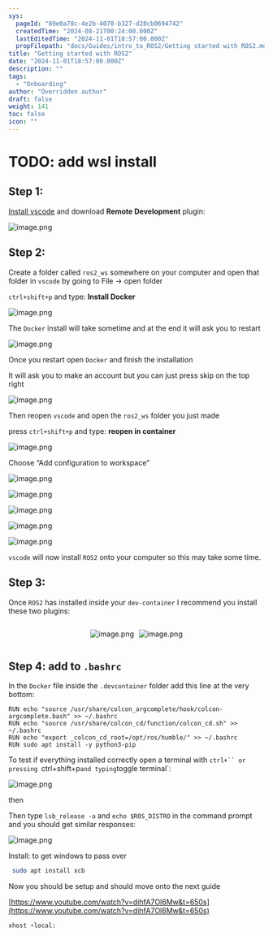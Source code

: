 ```yaml
---
sys:
  pageId: "89e0a78c-4e2b-4070-b327-d28cb0694742"
  createdTime: "2024-08-21T00:24:00.000Z"
  lastEditedTime: "2024-11-01T18:57:00.000Z"
  propFilepath: "docs/Guides/intro_to_ROS2/Getting started with ROS2.md"
title: "Getting started with ROS2"
date: "2024-11-01T18:57:00.000Z"
description: ""
tags:
  - "Onboarding"
author: "Overridden author"
draft: false
weight: 141
toc: false
icon: ""
---
```


# TODO: add wsl install

## Step 1:

[Install vscode](https://code.visualstudio.com/download) and download **Remote Development** plugin:

![image.png](https://prod-files-secure.s3.us-west-2.amazonaws.com/d518164a-d88e-44d1-a4ee-3adb3bd8bce0/efb52993-1881-4a40-b95e-6f020334f022/image.png?X-Amz-Algorithm=AWS4-HMAC-SHA256&X-Amz-Content-Sha256=UNSIGNED-PAYLOAD&X-Amz-Credential=ASIAZI2LB466QCFZVQGB%2F20250401%2Fus-west-2%2Fs3%2Faws4_request&X-Amz-Date=20250401T100952Z&X-Amz-Expires=3600&X-Amz-Security-Token=IQoJb3JpZ2luX2VjEFIaCXVzLXdlc3QtMiJGMEQCIFGK85AC%2BJmR81RAUls6jY60qd9k%2FxvNZCWQe3WWfGx%2FAiAPuM7RsuI3OdSCoIFvt5g5r5jDWddo%2BsSQxHecuyBw%2ByqIBAi7%2F%2F%2F%2F%2F%2F%2F%2F%2F%2F8BEAAaDDYzNzQyMzE4MzgwNSIMY9NCics8yeJ2NBrKKtwD8ezTAruilqmPeJ7I532XoAxCcXUyn9dS1wb7C2DFXOb0agGaclkuTfGvwM1MuVfL6iTeChNKOqHFXOgoNWTqHsBSTFioGGOPxlPcxwX6P%2BbvKFQkNkph9vEd%2B%2FxS%2BzKJpG5Xg%2BvPtG7xdyi2w44UfCfdWD5RpLAgoGcu56gXKfxuU69eg6OKyO6JahQQmXTSnhCTEZ7ksDv6VyLwpTQGA5yzV1dV1iMUoCes7htffBkyOgwP5hi%2BcMObgbKMzwVuSdGHzSEZt8Jqqyho9uPP6V9VVTklWGsVoX0d%2Fh5DvMxkIT4mriI5C9vD1ZzdP19XJj91e6Cn%2B0GavHn3C5aIRE%2BqTrYxA6sCFoL8hvnyYo7TEUNtIeAayKRrtbif0S3FovxJ1DsHpijwpigNrwDfSnty4eltrGNeSTQLSmtsvJjKZ%2F4ZgES1gw%2FR7ag6j%2BxIMgAfzSq93fy%2BgqKKAe4yB7ZF7%2FTrm8GYyPTT36OxBDnH2FBH9N1Byunav2jUXgnI2mGnz8w4k5jiZhnzrE%2FzJBmFsbo1V7hkgD6OyrHHZ6FIvni%2BOUgN38Ceu3o7S6jG9gDwZA%2FC97g4ICrJsGhWjOn6y54iGmv%2BAo80ESpBZmmIWRO7ug6zQPakAhEwnOWuvwY6pgFdihvUxmDga30Iz3ZsIMxQErFl%2BK6oASHNVFVq7hOH17XgdxdQhAFp4JAUTdCW01TJuL%2FZtPmb2CxIVZC2hAvVclRtzX1tuB1KYBAUpHJ2mYceQouKTl1JQSaXS5bWHo487ibkkmoCzp%2BJUflMTKdqiegGfRtxhuJy2Ao8yvyxD7AJXUFjVDqh4gLRgTWoKA%2FuTgf%2FxHwSLZVv2BY5KdMZOaCx3BkL&X-Amz-Signature=38ee3c1a163e12620b2900236d6172bfccecb9babea1729c3cd74603b33a8dfc&X-Amz-SignedHeaders=host&x-id=GetObject)

## Step 2:

Create a folder called `ros2_ws` somewhere on your computer and open that folder in `vscode` by going to File → open folder 

`ctrl+shift+p` and type: **Install Docker**

![image.png](https://prod-files-secure.s3.us-west-2.amazonaws.com/d518164a-d88e-44d1-a4ee-3adb3bd8bce0/2269dc0e-1cd5-47ff-bceb-c04ad9b2eab0/image.png?X-Amz-Algorithm=AWS4-HMAC-SHA256&X-Amz-Content-Sha256=UNSIGNED-PAYLOAD&X-Amz-Credential=ASIAZI2LB466QCFZVQGB%2F20250401%2Fus-west-2%2Fs3%2Faws4_request&X-Amz-Date=20250401T100952Z&X-Amz-Expires=3600&X-Amz-Security-Token=IQoJb3JpZ2luX2VjEFIaCXVzLXdlc3QtMiJGMEQCIFGK85AC%2BJmR81RAUls6jY60qd9k%2FxvNZCWQe3WWfGx%2FAiAPuM7RsuI3OdSCoIFvt5g5r5jDWddo%2BsSQxHecuyBw%2ByqIBAi7%2F%2F%2F%2F%2F%2F%2F%2F%2F%2F8BEAAaDDYzNzQyMzE4MzgwNSIMY9NCics8yeJ2NBrKKtwD8ezTAruilqmPeJ7I532XoAxCcXUyn9dS1wb7C2DFXOb0agGaclkuTfGvwM1MuVfL6iTeChNKOqHFXOgoNWTqHsBSTFioGGOPxlPcxwX6P%2BbvKFQkNkph9vEd%2B%2FxS%2BzKJpG5Xg%2BvPtG7xdyi2w44UfCfdWD5RpLAgoGcu56gXKfxuU69eg6OKyO6JahQQmXTSnhCTEZ7ksDv6VyLwpTQGA5yzV1dV1iMUoCes7htffBkyOgwP5hi%2BcMObgbKMzwVuSdGHzSEZt8Jqqyho9uPP6V9VVTklWGsVoX0d%2Fh5DvMxkIT4mriI5C9vD1ZzdP19XJj91e6Cn%2B0GavHn3C5aIRE%2BqTrYxA6sCFoL8hvnyYo7TEUNtIeAayKRrtbif0S3FovxJ1DsHpijwpigNrwDfSnty4eltrGNeSTQLSmtsvJjKZ%2F4ZgES1gw%2FR7ag6j%2BxIMgAfzSq93fy%2BgqKKAe4yB7ZF7%2FTrm8GYyPTT36OxBDnH2FBH9N1Byunav2jUXgnI2mGnz8w4k5jiZhnzrE%2FzJBmFsbo1V7hkgD6OyrHHZ6FIvni%2BOUgN38Ceu3o7S6jG9gDwZA%2FC97g4ICrJsGhWjOn6y54iGmv%2BAo80ESpBZmmIWRO7ug6zQPakAhEwnOWuvwY6pgFdihvUxmDga30Iz3ZsIMxQErFl%2BK6oASHNVFVq7hOH17XgdxdQhAFp4JAUTdCW01TJuL%2FZtPmb2CxIVZC2hAvVclRtzX1tuB1KYBAUpHJ2mYceQouKTl1JQSaXS5bWHo487ibkkmoCzp%2BJUflMTKdqiegGfRtxhuJy2Ao8yvyxD7AJXUFjVDqh4gLRgTWoKA%2FuTgf%2FxHwSLZVv2BY5KdMZOaCx3BkL&X-Amz-Signature=01bba6e1c84ccfed826cd774b67c56f1e908e3f7ea7091c1c256c9bc28f03e96&X-Amz-SignedHeaders=host&x-id=GetObject)

The `Docker` install will take sometime and at the end it will ask you to restart

![image.png](https://prod-files-secure.s3.us-west-2.amazonaws.com/d518164a-d88e-44d1-a4ee-3adb3bd8bce0/ed233f78-be33-4b1f-b89c-9c346c0e961e/image.png?X-Amz-Algorithm=AWS4-HMAC-SHA256&X-Amz-Content-Sha256=UNSIGNED-PAYLOAD&X-Amz-Credential=ASIAZI2LB466QCFZVQGB%2F20250401%2Fus-west-2%2Fs3%2Faws4_request&X-Amz-Date=20250401T100952Z&X-Amz-Expires=3600&X-Amz-Security-Token=IQoJb3JpZ2luX2VjEFIaCXVzLXdlc3QtMiJGMEQCIFGK85AC%2BJmR81RAUls6jY60qd9k%2FxvNZCWQe3WWfGx%2FAiAPuM7RsuI3OdSCoIFvt5g5r5jDWddo%2BsSQxHecuyBw%2ByqIBAi7%2F%2F%2F%2F%2F%2F%2F%2F%2F%2F8BEAAaDDYzNzQyMzE4MzgwNSIMY9NCics8yeJ2NBrKKtwD8ezTAruilqmPeJ7I532XoAxCcXUyn9dS1wb7C2DFXOb0agGaclkuTfGvwM1MuVfL6iTeChNKOqHFXOgoNWTqHsBSTFioGGOPxlPcxwX6P%2BbvKFQkNkph9vEd%2B%2FxS%2BzKJpG5Xg%2BvPtG7xdyi2w44UfCfdWD5RpLAgoGcu56gXKfxuU69eg6OKyO6JahQQmXTSnhCTEZ7ksDv6VyLwpTQGA5yzV1dV1iMUoCes7htffBkyOgwP5hi%2BcMObgbKMzwVuSdGHzSEZt8Jqqyho9uPP6V9VVTklWGsVoX0d%2Fh5DvMxkIT4mriI5C9vD1ZzdP19XJj91e6Cn%2B0GavHn3C5aIRE%2BqTrYxA6sCFoL8hvnyYo7TEUNtIeAayKRrtbif0S3FovxJ1DsHpijwpigNrwDfSnty4eltrGNeSTQLSmtsvJjKZ%2F4ZgES1gw%2FR7ag6j%2BxIMgAfzSq93fy%2BgqKKAe4yB7ZF7%2FTrm8GYyPTT36OxBDnH2FBH9N1Byunav2jUXgnI2mGnz8w4k5jiZhnzrE%2FzJBmFsbo1V7hkgD6OyrHHZ6FIvni%2BOUgN38Ceu3o7S6jG9gDwZA%2FC97g4ICrJsGhWjOn6y54iGmv%2BAo80ESpBZmmIWRO7ug6zQPakAhEwnOWuvwY6pgFdihvUxmDga30Iz3ZsIMxQErFl%2BK6oASHNVFVq7hOH17XgdxdQhAFp4JAUTdCW01TJuL%2FZtPmb2CxIVZC2hAvVclRtzX1tuB1KYBAUpHJ2mYceQouKTl1JQSaXS5bWHo487ibkkmoCzp%2BJUflMTKdqiegGfRtxhuJy2Ao8yvyxD7AJXUFjVDqh4gLRgTWoKA%2FuTgf%2FxHwSLZVv2BY5KdMZOaCx3BkL&X-Amz-Signature=1bebf39997b08220bfb7df7c483fb829b6f7fb072bb426950715f6de851c2c9e&X-Amz-SignedHeaders=host&x-id=GetObject)

Once you restart open `Docker` and finish the installation

It will ask you to make an account but you can just press skip on the top right

![image.png](https://prod-files-secure.s3.us-west-2.amazonaws.com/d518164a-d88e-44d1-a4ee-3adb3bd8bce0/21010ad9-1659-4fd9-9f59-9932a09b2a3d/image.png?X-Amz-Algorithm=AWS4-HMAC-SHA256&X-Amz-Content-Sha256=UNSIGNED-PAYLOAD&X-Amz-Credential=ASIAZI2LB466QCFZVQGB%2F20250401%2Fus-west-2%2Fs3%2Faws4_request&X-Amz-Date=20250401T100952Z&X-Amz-Expires=3600&X-Amz-Security-Token=IQoJb3JpZ2luX2VjEFIaCXVzLXdlc3QtMiJGMEQCIFGK85AC%2BJmR81RAUls6jY60qd9k%2FxvNZCWQe3WWfGx%2FAiAPuM7RsuI3OdSCoIFvt5g5r5jDWddo%2BsSQxHecuyBw%2ByqIBAi7%2F%2F%2F%2F%2F%2F%2F%2F%2F%2F8BEAAaDDYzNzQyMzE4MzgwNSIMY9NCics8yeJ2NBrKKtwD8ezTAruilqmPeJ7I532XoAxCcXUyn9dS1wb7C2DFXOb0agGaclkuTfGvwM1MuVfL6iTeChNKOqHFXOgoNWTqHsBSTFioGGOPxlPcxwX6P%2BbvKFQkNkph9vEd%2B%2FxS%2BzKJpG5Xg%2BvPtG7xdyi2w44UfCfdWD5RpLAgoGcu56gXKfxuU69eg6OKyO6JahQQmXTSnhCTEZ7ksDv6VyLwpTQGA5yzV1dV1iMUoCes7htffBkyOgwP5hi%2BcMObgbKMzwVuSdGHzSEZt8Jqqyho9uPP6V9VVTklWGsVoX0d%2Fh5DvMxkIT4mriI5C9vD1ZzdP19XJj91e6Cn%2B0GavHn3C5aIRE%2BqTrYxA6sCFoL8hvnyYo7TEUNtIeAayKRrtbif0S3FovxJ1DsHpijwpigNrwDfSnty4eltrGNeSTQLSmtsvJjKZ%2F4ZgES1gw%2FR7ag6j%2BxIMgAfzSq93fy%2BgqKKAe4yB7ZF7%2FTrm8GYyPTT36OxBDnH2FBH9N1Byunav2jUXgnI2mGnz8w4k5jiZhnzrE%2FzJBmFsbo1V7hkgD6OyrHHZ6FIvni%2BOUgN38Ceu3o7S6jG9gDwZA%2FC97g4ICrJsGhWjOn6y54iGmv%2BAo80ESpBZmmIWRO7ug6zQPakAhEwnOWuvwY6pgFdihvUxmDga30Iz3ZsIMxQErFl%2BK6oASHNVFVq7hOH17XgdxdQhAFp4JAUTdCW01TJuL%2FZtPmb2CxIVZC2hAvVclRtzX1tuB1KYBAUpHJ2mYceQouKTl1JQSaXS5bWHo487ibkkmoCzp%2BJUflMTKdqiegGfRtxhuJy2Ao8yvyxD7AJXUFjVDqh4gLRgTWoKA%2FuTgf%2FxHwSLZVv2BY5KdMZOaCx3BkL&X-Amz-Signature=7a2df10cd791b2323c349b7543129bbb178854c1685b55da0c289c862da5abad&X-Amz-SignedHeaders=host&x-id=GetObject)

Then reopen `vscode` and open the `ros2_ws` folder you just made

press `ctrl+shift+p` and type: **reopen in container**

![image.png](https://prod-files-secure.s3.us-west-2.amazonaws.com/d518164a-d88e-44d1-a4ee-3adb3bd8bce0/4e93b8c2-41ad-488c-8095-c74205196118/image.png?X-Amz-Algorithm=AWS4-HMAC-SHA256&X-Amz-Content-Sha256=UNSIGNED-PAYLOAD&X-Amz-Credential=ASIAZI2LB466QCFZVQGB%2F20250401%2Fus-west-2%2Fs3%2Faws4_request&X-Amz-Date=20250401T100952Z&X-Amz-Expires=3600&X-Amz-Security-Token=IQoJb3JpZ2luX2VjEFIaCXVzLXdlc3QtMiJGMEQCIFGK85AC%2BJmR81RAUls6jY60qd9k%2FxvNZCWQe3WWfGx%2FAiAPuM7RsuI3OdSCoIFvt5g5r5jDWddo%2BsSQxHecuyBw%2ByqIBAi7%2F%2F%2F%2F%2F%2F%2F%2F%2F%2F8BEAAaDDYzNzQyMzE4MzgwNSIMY9NCics8yeJ2NBrKKtwD8ezTAruilqmPeJ7I532XoAxCcXUyn9dS1wb7C2DFXOb0agGaclkuTfGvwM1MuVfL6iTeChNKOqHFXOgoNWTqHsBSTFioGGOPxlPcxwX6P%2BbvKFQkNkph9vEd%2B%2FxS%2BzKJpG5Xg%2BvPtG7xdyi2w44UfCfdWD5RpLAgoGcu56gXKfxuU69eg6OKyO6JahQQmXTSnhCTEZ7ksDv6VyLwpTQGA5yzV1dV1iMUoCes7htffBkyOgwP5hi%2BcMObgbKMzwVuSdGHzSEZt8Jqqyho9uPP6V9VVTklWGsVoX0d%2Fh5DvMxkIT4mriI5C9vD1ZzdP19XJj91e6Cn%2B0GavHn3C5aIRE%2BqTrYxA6sCFoL8hvnyYo7TEUNtIeAayKRrtbif0S3FovxJ1DsHpijwpigNrwDfSnty4eltrGNeSTQLSmtsvJjKZ%2F4ZgES1gw%2FR7ag6j%2BxIMgAfzSq93fy%2BgqKKAe4yB7ZF7%2FTrm8GYyPTT36OxBDnH2FBH9N1Byunav2jUXgnI2mGnz8w4k5jiZhnzrE%2FzJBmFsbo1V7hkgD6OyrHHZ6FIvni%2BOUgN38Ceu3o7S6jG9gDwZA%2FC97g4ICrJsGhWjOn6y54iGmv%2BAo80ESpBZmmIWRO7ug6zQPakAhEwnOWuvwY6pgFdihvUxmDga30Iz3ZsIMxQErFl%2BK6oASHNVFVq7hOH17XgdxdQhAFp4JAUTdCW01TJuL%2FZtPmb2CxIVZC2hAvVclRtzX1tuB1KYBAUpHJ2mYceQouKTl1JQSaXS5bWHo487ibkkmoCzp%2BJUflMTKdqiegGfRtxhuJy2Ao8yvyxD7AJXUFjVDqh4gLRgTWoKA%2FuTgf%2FxHwSLZVv2BY5KdMZOaCx3BkL&X-Amz-Signature=cd4fadb22e7f345b65c339e481b1904730c477770b642b1d13168587b4f566b0&X-Amz-SignedHeaders=host&x-id=GetObject)

Choose “Add configuration to workspace”

![image.png](https://prod-files-secure.s3.us-west-2.amazonaws.com/d518164a-d88e-44d1-a4ee-3adb3bd8bce0/9560b282-5060-4989-ba37-97e7b2c22476/image.png?X-Amz-Algorithm=AWS4-HMAC-SHA256&X-Amz-Content-Sha256=UNSIGNED-PAYLOAD&X-Amz-Credential=ASIAZI2LB466QCFZVQGB%2F20250401%2Fus-west-2%2Fs3%2Faws4_request&X-Amz-Date=20250401T100952Z&X-Amz-Expires=3600&X-Amz-Security-Token=IQoJb3JpZ2luX2VjEFIaCXVzLXdlc3QtMiJGMEQCIFGK85AC%2BJmR81RAUls6jY60qd9k%2FxvNZCWQe3WWfGx%2FAiAPuM7RsuI3OdSCoIFvt5g5r5jDWddo%2BsSQxHecuyBw%2ByqIBAi7%2F%2F%2F%2F%2F%2F%2F%2F%2F%2F8BEAAaDDYzNzQyMzE4MzgwNSIMY9NCics8yeJ2NBrKKtwD8ezTAruilqmPeJ7I532XoAxCcXUyn9dS1wb7C2DFXOb0agGaclkuTfGvwM1MuVfL6iTeChNKOqHFXOgoNWTqHsBSTFioGGOPxlPcxwX6P%2BbvKFQkNkph9vEd%2B%2FxS%2BzKJpG5Xg%2BvPtG7xdyi2w44UfCfdWD5RpLAgoGcu56gXKfxuU69eg6OKyO6JahQQmXTSnhCTEZ7ksDv6VyLwpTQGA5yzV1dV1iMUoCes7htffBkyOgwP5hi%2BcMObgbKMzwVuSdGHzSEZt8Jqqyho9uPP6V9VVTklWGsVoX0d%2Fh5DvMxkIT4mriI5C9vD1ZzdP19XJj91e6Cn%2B0GavHn3C5aIRE%2BqTrYxA6sCFoL8hvnyYo7TEUNtIeAayKRrtbif0S3FovxJ1DsHpijwpigNrwDfSnty4eltrGNeSTQLSmtsvJjKZ%2F4ZgES1gw%2FR7ag6j%2BxIMgAfzSq93fy%2BgqKKAe4yB7ZF7%2FTrm8GYyPTT36OxBDnH2FBH9N1Byunav2jUXgnI2mGnz8w4k5jiZhnzrE%2FzJBmFsbo1V7hkgD6OyrHHZ6FIvni%2BOUgN38Ceu3o7S6jG9gDwZA%2FC97g4ICrJsGhWjOn6y54iGmv%2BAo80ESpBZmmIWRO7ug6zQPakAhEwnOWuvwY6pgFdihvUxmDga30Iz3ZsIMxQErFl%2BK6oASHNVFVq7hOH17XgdxdQhAFp4JAUTdCW01TJuL%2FZtPmb2CxIVZC2hAvVclRtzX1tuB1KYBAUpHJ2mYceQouKTl1JQSaXS5bWHo487ibkkmoCzp%2BJUflMTKdqiegGfRtxhuJy2Ao8yvyxD7AJXUFjVDqh4gLRgTWoKA%2FuTgf%2FxHwSLZVv2BY5KdMZOaCx3BkL&X-Amz-Signature=1fc0320a990ba39c94c4146ae4c3af9cc2daa5aa2b731864e3a1abe3bee40ec0&X-Amz-SignedHeaders=host&x-id=GetObject)

![image.png](https://prod-files-secure.s3.us-west-2.amazonaws.com/d518164a-d88e-44d1-a4ee-3adb3bd8bce0/2ee63f81-886b-48e8-a553-dc6e5eac99e4/image.png?X-Amz-Algorithm=AWS4-HMAC-SHA256&X-Amz-Content-Sha256=UNSIGNED-PAYLOAD&X-Amz-Credential=ASIAZI2LB466QCFZVQGB%2F20250401%2Fus-west-2%2Fs3%2Faws4_request&X-Amz-Date=20250401T100952Z&X-Amz-Expires=3600&X-Amz-Security-Token=IQoJb3JpZ2luX2VjEFIaCXVzLXdlc3QtMiJGMEQCIFGK85AC%2BJmR81RAUls6jY60qd9k%2FxvNZCWQe3WWfGx%2FAiAPuM7RsuI3OdSCoIFvt5g5r5jDWddo%2BsSQxHecuyBw%2ByqIBAi7%2F%2F%2F%2F%2F%2F%2F%2F%2F%2F8BEAAaDDYzNzQyMzE4MzgwNSIMY9NCics8yeJ2NBrKKtwD8ezTAruilqmPeJ7I532XoAxCcXUyn9dS1wb7C2DFXOb0agGaclkuTfGvwM1MuVfL6iTeChNKOqHFXOgoNWTqHsBSTFioGGOPxlPcxwX6P%2BbvKFQkNkph9vEd%2B%2FxS%2BzKJpG5Xg%2BvPtG7xdyi2w44UfCfdWD5RpLAgoGcu56gXKfxuU69eg6OKyO6JahQQmXTSnhCTEZ7ksDv6VyLwpTQGA5yzV1dV1iMUoCes7htffBkyOgwP5hi%2BcMObgbKMzwVuSdGHzSEZt8Jqqyho9uPP6V9VVTklWGsVoX0d%2Fh5DvMxkIT4mriI5C9vD1ZzdP19XJj91e6Cn%2B0GavHn3C5aIRE%2BqTrYxA6sCFoL8hvnyYo7TEUNtIeAayKRrtbif0S3FovxJ1DsHpijwpigNrwDfSnty4eltrGNeSTQLSmtsvJjKZ%2F4ZgES1gw%2FR7ag6j%2BxIMgAfzSq93fy%2BgqKKAe4yB7ZF7%2FTrm8GYyPTT36OxBDnH2FBH9N1Byunav2jUXgnI2mGnz8w4k5jiZhnzrE%2FzJBmFsbo1V7hkgD6OyrHHZ6FIvni%2BOUgN38Ceu3o7S6jG9gDwZA%2FC97g4ICrJsGhWjOn6y54iGmv%2BAo80ESpBZmmIWRO7ug6zQPakAhEwnOWuvwY6pgFdihvUxmDga30Iz3ZsIMxQErFl%2BK6oASHNVFVq7hOH17XgdxdQhAFp4JAUTdCW01TJuL%2FZtPmb2CxIVZC2hAvVclRtzX1tuB1KYBAUpHJ2mYceQouKTl1JQSaXS5bWHo487ibkkmoCzp%2BJUflMTKdqiegGfRtxhuJy2Ao8yvyxD7AJXUFjVDqh4gLRgTWoKA%2FuTgf%2FxHwSLZVv2BY5KdMZOaCx3BkL&X-Amz-Signature=d78f88fd4eb7835f63caaab1c32ee74ec2710b2df238be705c72ea1123ebf143&X-Amz-SignedHeaders=host&x-id=GetObject)

![image.png](https://prod-files-secure.s3.us-west-2.amazonaws.com/d518164a-d88e-44d1-a4ee-3adb3bd8bce0/ae1580b2-b048-407e-aed9-b584224a7a04/image.png?X-Amz-Algorithm=AWS4-HMAC-SHA256&X-Amz-Content-Sha256=UNSIGNED-PAYLOAD&X-Amz-Credential=ASIAZI2LB466QCFZVQGB%2F20250401%2Fus-west-2%2Fs3%2Faws4_request&X-Amz-Date=20250401T100952Z&X-Amz-Expires=3600&X-Amz-Security-Token=IQoJb3JpZ2luX2VjEFIaCXVzLXdlc3QtMiJGMEQCIFGK85AC%2BJmR81RAUls6jY60qd9k%2FxvNZCWQe3WWfGx%2FAiAPuM7RsuI3OdSCoIFvt5g5r5jDWddo%2BsSQxHecuyBw%2ByqIBAi7%2F%2F%2F%2F%2F%2F%2F%2F%2F%2F8BEAAaDDYzNzQyMzE4MzgwNSIMY9NCics8yeJ2NBrKKtwD8ezTAruilqmPeJ7I532XoAxCcXUyn9dS1wb7C2DFXOb0agGaclkuTfGvwM1MuVfL6iTeChNKOqHFXOgoNWTqHsBSTFioGGOPxlPcxwX6P%2BbvKFQkNkph9vEd%2B%2FxS%2BzKJpG5Xg%2BvPtG7xdyi2w44UfCfdWD5RpLAgoGcu56gXKfxuU69eg6OKyO6JahQQmXTSnhCTEZ7ksDv6VyLwpTQGA5yzV1dV1iMUoCes7htffBkyOgwP5hi%2BcMObgbKMzwVuSdGHzSEZt8Jqqyho9uPP6V9VVTklWGsVoX0d%2Fh5DvMxkIT4mriI5C9vD1ZzdP19XJj91e6Cn%2B0GavHn3C5aIRE%2BqTrYxA6sCFoL8hvnyYo7TEUNtIeAayKRrtbif0S3FovxJ1DsHpijwpigNrwDfSnty4eltrGNeSTQLSmtsvJjKZ%2F4ZgES1gw%2FR7ag6j%2BxIMgAfzSq93fy%2BgqKKAe4yB7ZF7%2FTrm8GYyPTT36OxBDnH2FBH9N1Byunav2jUXgnI2mGnz8w4k5jiZhnzrE%2FzJBmFsbo1V7hkgD6OyrHHZ6FIvni%2BOUgN38Ceu3o7S6jG9gDwZA%2FC97g4ICrJsGhWjOn6y54iGmv%2BAo80ESpBZmmIWRO7ug6zQPakAhEwnOWuvwY6pgFdihvUxmDga30Iz3ZsIMxQErFl%2BK6oASHNVFVq7hOH17XgdxdQhAFp4JAUTdCW01TJuL%2FZtPmb2CxIVZC2hAvVclRtzX1tuB1KYBAUpHJ2mYceQouKTl1JQSaXS5bWHo487ibkkmoCzp%2BJUflMTKdqiegGfRtxhuJy2Ao8yvyxD7AJXUFjVDqh4gLRgTWoKA%2FuTgf%2FxHwSLZVv2BY5KdMZOaCx3BkL&X-Amz-Signature=bb9fe6c6a1c37dc77a23b7fa0efda36ba1bfd1880c4893cbe01fdd360d16c09c&X-Amz-SignedHeaders=host&x-id=GetObject)

![image.png](https://prod-files-secure.s3.us-west-2.amazonaws.com/d518164a-d88e-44d1-a4ee-3adb3bd8bce0/53255b28-f75e-430f-b9e3-c0ac8577e42b/image.png?X-Amz-Algorithm=AWS4-HMAC-SHA256&X-Amz-Content-Sha256=UNSIGNED-PAYLOAD&X-Amz-Credential=ASIAZI2LB466QCFZVQGB%2F20250401%2Fus-west-2%2Fs3%2Faws4_request&X-Amz-Date=20250401T100952Z&X-Amz-Expires=3600&X-Amz-Security-Token=IQoJb3JpZ2luX2VjEFIaCXVzLXdlc3QtMiJGMEQCIFGK85AC%2BJmR81RAUls6jY60qd9k%2FxvNZCWQe3WWfGx%2FAiAPuM7RsuI3OdSCoIFvt5g5r5jDWddo%2BsSQxHecuyBw%2ByqIBAi7%2F%2F%2F%2F%2F%2F%2F%2F%2F%2F8BEAAaDDYzNzQyMzE4MzgwNSIMY9NCics8yeJ2NBrKKtwD8ezTAruilqmPeJ7I532XoAxCcXUyn9dS1wb7C2DFXOb0agGaclkuTfGvwM1MuVfL6iTeChNKOqHFXOgoNWTqHsBSTFioGGOPxlPcxwX6P%2BbvKFQkNkph9vEd%2B%2FxS%2BzKJpG5Xg%2BvPtG7xdyi2w44UfCfdWD5RpLAgoGcu56gXKfxuU69eg6OKyO6JahQQmXTSnhCTEZ7ksDv6VyLwpTQGA5yzV1dV1iMUoCes7htffBkyOgwP5hi%2BcMObgbKMzwVuSdGHzSEZt8Jqqyho9uPP6V9VVTklWGsVoX0d%2Fh5DvMxkIT4mriI5C9vD1ZzdP19XJj91e6Cn%2B0GavHn3C5aIRE%2BqTrYxA6sCFoL8hvnyYo7TEUNtIeAayKRrtbif0S3FovxJ1DsHpijwpigNrwDfSnty4eltrGNeSTQLSmtsvJjKZ%2F4ZgES1gw%2FR7ag6j%2BxIMgAfzSq93fy%2BgqKKAe4yB7ZF7%2FTrm8GYyPTT36OxBDnH2FBH9N1Byunav2jUXgnI2mGnz8w4k5jiZhnzrE%2FzJBmFsbo1V7hkgD6OyrHHZ6FIvni%2BOUgN38Ceu3o7S6jG9gDwZA%2FC97g4ICrJsGhWjOn6y54iGmv%2BAo80ESpBZmmIWRO7ug6zQPakAhEwnOWuvwY6pgFdihvUxmDga30Iz3ZsIMxQErFl%2BK6oASHNVFVq7hOH17XgdxdQhAFp4JAUTdCW01TJuL%2FZtPmb2CxIVZC2hAvVclRtzX1tuB1KYBAUpHJ2mYceQouKTl1JQSaXS5bWHo487ibkkmoCzp%2BJUflMTKdqiegGfRtxhuJy2Ao8yvyxD7AJXUFjVDqh4gLRgTWoKA%2FuTgf%2FxHwSLZVv2BY5KdMZOaCx3BkL&X-Amz-Signature=6abd5c5b2bf007c0f812f2a1f7d371b13ec06a74e4f80e3b967401a9f75f9958&X-Amz-SignedHeaders=host&x-id=GetObject)

![image.png](https://prod-files-secure.s3.us-west-2.amazonaws.com/d518164a-d88e-44d1-a4ee-3adb3bd8bce0/7c562767-5af9-4ffb-97d1-327bcdf4ee00/image.png?X-Amz-Algorithm=AWS4-HMAC-SHA256&X-Amz-Content-Sha256=UNSIGNED-PAYLOAD&X-Amz-Credential=ASIAZI2LB466QCFZVQGB%2F20250401%2Fus-west-2%2Fs3%2Faws4_request&X-Amz-Date=20250401T100952Z&X-Amz-Expires=3600&X-Amz-Security-Token=IQoJb3JpZ2luX2VjEFIaCXVzLXdlc3QtMiJGMEQCIFGK85AC%2BJmR81RAUls6jY60qd9k%2FxvNZCWQe3WWfGx%2FAiAPuM7RsuI3OdSCoIFvt5g5r5jDWddo%2BsSQxHecuyBw%2ByqIBAi7%2F%2F%2F%2F%2F%2F%2F%2F%2F%2F8BEAAaDDYzNzQyMzE4MzgwNSIMY9NCics8yeJ2NBrKKtwD8ezTAruilqmPeJ7I532XoAxCcXUyn9dS1wb7C2DFXOb0agGaclkuTfGvwM1MuVfL6iTeChNKOqHFXOgoNWTqHsBSTFioGGOPxlPcxwX6P%2BbvKFQkNkph9vEd%2B%2FxS%2BzKJpG5Xg%2BvPtG7xdyi2w44UfCfdWD5RpLAgoGcu56gXKfxuU69eg6OKyO6JahQQmXTSnhCTEZ7ksDv6VyLwpTQGA5yzV1dV1iMUoCes7htffBkyOgwP5hi%2BcMObgbKMzwVuSdGHzSEZt8Jqqyho9uPP6V9VVTklWGsVoX0d%2Fh5DvMxkIT4mriI5C9vD1ZzdP19XJj91e6Cn%2B0GavHn3C5aIRE%2BqTrYxA6sCFoL8hvnyYo7TEUNtIeAayKRrtbif0S3FovxJ1DsHpijwpigNrwDfSnty4eltrGNeSTQLSmtsvJjKZ%2F4ZgES1gw%2FR7ag6j%2BxIMgAfzSq93fy%2BgqKKAe4yB7ZF7%2FTrm8GYyPTT36OxBDnH2FBH9N1Byunav2jUXgnI2mGnz8w4k5jiZhnzrE%2FzJBmFsbo1V7hkgD6OyrHHZ6FIvni%2BOUgN38Ceu3o7S6jG9gDwZA%2FC97g4ICrJsGhWjOn6y54iGmv%2BAo80ESpBZmmIWRO7ug6zQPakAhEwnOWuvwY6pgFdihvUxmDga30Iz3ZsIMxQErFl%2BK6oASHNVFVq7hOH17XgdxdQhAFp4JAUTdCW01TJuL%2FZtPmb2CxIVZC2hAvVclRtzX1tuB1KYBAUpHJ2mYceQouKTl1JQSaXS5bWHo487ibkkmoCzp%2BJUflMTKdqiegGfRtxhuJy2Ao8yvyxD7AJXUFjVDqh4gLRgTWoKA%2FuTgf%2FxHwSLZVv2BY5KdMZOaCx3BkL&X-Amz-Signature=fa1765ac7118a80535c33db45baef0184bea9d9a44997ddce0bed324d81d492c&X-Amz-SignedHeaders=host&x-id=GetObject)

`vscode` will now install `ROS2` onto your computer so this may take some time.

## Step 3:

Once `ROS2` has installed inside your `dev-container` I recommend you install these two plugins:

<div style="display: flex;flex-direction: row; column-gap:10px; max-width: 630px;justify-content: center;">
<div>

![image.png](https://prod-files-secure.s3.us-west-2.amazonaws.com/d518164a-d88e-44d1-a4ee-3adb3bd8bce0/3fc3d550-5a54-4ba1-ba6b-faa01cdb7369/image.png?X-Amz-Algorithm=AWS4-HMAC-SHA256&X-Amz-Content-Sha256=UNSIGNED-PAYLOAD&X-Amz-Credential=ASIAZI2LB466XTSWYAKR%2F20250401%2Fus-west-2%2Fs3%2Faws4_request&X-Amz-Date=20250401T100957Z&X-Amz-Expires=3600&X-Amz-Security-Token=IQoJb3JpZ2luX2VjEFIaCXVzLXdlc3QtMiJIMEYCIQDDIupSwqvhtBp57DFdSy1t18t46RNp6c0aCQ05Z%2FhInwIhAL3WyGqSJNwHy96VWdz6vkfpqsHw8wEhjMxRMtUYiCcWKogECLv%2F%2F%2F%2F%2F%2F%2F%2F%2F%2FwEQABoMNjM3NDIzMTgzODA1IgybAwiG2i5F5Jzdbz4q3AM59B2DTURY7D8w00pvPtIYIUGnDjh3676iRLYnZhHiaJBs%2F2OAPyDMFtAAPWYM6t63yRH2EtC1d4%2FyyaaWeRXDOOUjDR3PCrER9LomlH8hIDwHwFmvjeHBg3IpELAmHwTdRnRC6anzmPDB0%2Bnea%2Bh05jLONxq83OYJZ11LazofmUfJYfYa2L5dUCld%2FY%2FzK2yGyWVpdpEgXn9Qw2EnBvj16mNuF2xpgVBjEXjSGGVAMkwUVszGgZLKLu5o3TVkxVDxRkCcfPx6K2f%2FpFKuFYe5I8MbYq7pN3V86Fm8PKNuD2VgKKFbBNw9jjozvn8aNPWGRqNPjpvYS7%2F4woCzgRQ9ZVPZXWygINRhU6xEdqUFApwcvPEgczqj%2BesbZXMC8fk2Rusvb7yJvaZgjBrgyQVwuu8E49mSzESd%2BB8%2Bcc1OcXQlkmWvFDTgkLM%2BjQQRbd9G5EebemzYoLG3CjAaVuP7tbG%2BbnFsDg9E6c8iCWy2woqlDIECyDcK%2BGkw1V5DpCtCuNQ%2FtrAxInFAa9s6DP0Izlf5JxFXGqwmU4vZ2WYzk8qK%2BXvQ1EdJw7jt4WIOy1%2FOWof9mQaH8lDnxKPuxvVcSpgPCO2CeNSusGKYVUu8RfgdSP6s3J8n2MdQajDo5q6%2FBjqkAQLYNPjyA9c3hDZrPbNp78tuzHff9QcZxyn9b3r2DljQERV%2BzzGEWnQhQ2GpotfI3Mme5z3PTbjB1lA9c%2BhhY48vghcVW99OfphOV6GzTuPfgdqhgExaJ0oPGPceM3RlIsD3Lk70gFfyugNkc2wiPSAP%2F1MmE1tKKMZ%2FM639lgXzcV5Xth7RyhY0XII67e2%2FI1j%2BXK5VCyLQpLILdUJHxCyo3DMh&X-Amz-Signature=69e90e590419888f534fb0040a66dc78b5c27ab0ad9d6df2df04a72c08e04088&X-Amz-SignedHeaders=host&x-id=GetObject)

</div>
<div>

![image.png](https://prod-files-secure.s3.us-west-2.amazonaws.com/d518164a-d88e-44d1-a4ee-3adb3bd8bce0/d994cc66-13c2-4093-a5a3-f84cf4601a82/image.png?X-Amz-Algorithm=AWS4-HMAC-SHA256&X-Amz-Content-Sha256=UNSIGNED-PAYLOAD&X-Amz-Credential=ASIAZI2LB4664PYZUKPA%2F20250401%2Fus-west-2%2Fs3%2Faws4_request&X-Amz-Date=20250401T100957Z&X-Amz-Expires=3600&X-Amz-Security-Token=IQoJb3JpZ2luX2VjEFIaCXVzLXdlc3QtMiJIMEYCIQD4f4CDBhjXc%2BkVLqjcP%2BhVdB2ss0wb88%2BqKRWi0T%2BLDwIhAOIuZKno9iobD4hh4Uq9A1M3fJMBOd3Pt4F5SkvqxdXkKogECLv%2F%2F%2F%2F%2F%2F%2F%2F%2F%2FwEQABoMNjM3NDIzMTgzODA1IgwNlLQmPaAFfgV%2Bau0q3ANML9cdX5yh%2F1p6V3tZeeCnG%2FvJ8N3fo8euwptA01zzjxZYsbJ2RRtZBb5ohcLTpRCfWh%2F0KphOZaHw6V1nL0EuApbksAHQX1HezgPJ%2FEPd2QgHY%2FrABw7lhVjOhHy7TsbytLP6lV9Ipe9acpFn5CR4S1stv%2FxLODlAqbeendi32NnQqo7TS7CdZ968Rj26FZO17nMoN7WzV6ioqzU5BTER%2Bae2kvcQ2HaBMy5JKa8ZHRHeY33wi10%2BSJ%2Ff8mCa21mnB%2FIdLQ8Ykqv%2BVDL6yS71CfkJ0zAk%2BWNlwbKZnQ0j69S7kMFzxY0hx2c4ISyO1VDF6zJ186XR6mP67x9U%2FM5dEcjRN79uf8zwbH%2BzzXogb0kc8iFncmwJJPQBKqh3VBGKpFvp5GV2q5beqXnL1VrT4XPGGYYjZQ3CY%2FawXgzGbfKvAt00kuNFgUzI9unQeNBINhDYz1H2RP4J89OuqTTkUamkw0iZLTXAlpn4IGj79q04W5%2FGjdB74kmmXlhUv%2Fhb%2BnLQB799PsPbmwlQ0XnILx5NWFLlsc71SboKJFXoyO1gjxot1dUawYClaOxx5lEA5He1XjjfYMXytJNXZ2siS%2FIDOjnLN5UTPtyaWTC0m%2BUzjk6JUXF6xlEkzTDY5a6%2FBjqkAc0lKqugGKdCfumXbQyJJ0ctble02dI13%2FYMqAK5%2FN6ZNm%2BNKG4dqGZClS%2Bv26g9RDOsjWRt15sXVkGP1uGN5FPjJcNsxM%2FmpdUGFHJizMMoN7LWU5nRxuyA9G3I9DTIxDFNOP2rlY6MpgXWfzeMDgfRz8MDUJJyVA7uUYuFf90lEn77kJJnK3DmqpXYugApCbZ9XP8Pin3cgqmyoUK4yobt1K4u&X-Amz-Signature=5f4375d8cafe5d3c9556c9d147310dd9f0e29173470ce5d47245bc671952b186&X-Amz-SignedHeaders=host&x-id=GetObject)

</div>
</div>

## Step 4: add to `.bashrc`

In the `Docker` file inside the `.devcontainer` folder add this line at the very bottom: 

```docker
RUN echo "source /usr/share/colcon_argcomplete/hook/colcon-argcomplete.bash" >> ~/.bashrc
RUN echo "source /usr/share/colcon_cd/function/colcon_cd.sh" >> ~/.bashrc
RUN echo "export _colcon_cd_root=/opt/ros/humble/" >> ~/.bashrc
RUN sudo apt install -y python3-pip 
```

To test if everything installed correctly open a terminal with `ctrl+`` or pressing `ctrl+shift+p` and typing `toggle terminal`:

![image.png](https://prod-files-secure.s3.us-west-2.amazonaws.com/d518164a-d88e-44d1-a4ee-3adb3bd8bce0/6a4943d8-b04e-4c02-9a58-775f3384d1a5/image.png?X-Amz-Algorithm=AWS4-HMAC-SHA256&X-Amz-Content-Sha256=UNSIGNED-PAYLOAD&X-Amz-Credential=ASIAZI2LB466QCFZVQGB%2F20250401%2Fus-west-2%2Fs3%2Faws4_request&X-Amz-Date=20250401T100952Z&X-Amz-Expires=3600&X-Amz-Security-Token=IQoJb3JpZ2luX2VjEFIaCXVzLXdlc3QtMiJGMEQCIFGK85AC%2BJmR81RAUls6jY60qd9k%2FxvNZCWQe3WWfGx%2FAiAPuM7RsuI3OdSCoIFvt5g5r5jDWddo%2BsSQxHecuyBw%2ByqIBAi7%2F%2F%2F%2F%2F%2F%2F%2F%2F%2F8BEAAaDDYzNzQyMzE4MzgwNSIMY9NCics8yeJ2NBrKKtwD8ezTAruilqmPeJ7I532XoAxCcXUyn9dS1wb7C2DFXOb0agGaclkuTfGvwM1MuVfL6iTeChNKOqHFXOgoNWTqHsBSTFioGGOPxlPcxwX6P%2BbvKFQkNkph9vEd%2B%2FxS%2BzKJpG5Xg%2BvPtG7xdyi2w44UfCfdWD5RpLAgoGcu56gXKfxuU69eg6OKyO6JahQQmXTSnhCTEZ7ksDv6VyLwpTQGA5yzV1dV1iMUoCes7htffBkyOgwP5hi%2BcMObgbKMzwVuSdGHzSEZt8Jqqyho9uPP6V9VVTklWGsVoX0d%2Fh5DvMxkIT4mriI5C9vD1ZzdP19XJj91e6Cn%2B0GavHn3C5aIRE%2BqTrYxA6sCFoL8hvnyYo7TEUNtIeAayKRrtbif0S3FovxJ1DsHpijwpigNrwDfSnty4eltrGNeSTQLSmtsvJjKZ%2F4ZgES1gw%2FR7ag6j%2BxIMgAfzSq93fy%2BgqKKAe4yB7ZF7%2FTrm8GYyPTT36OxBDnH2FBH9N1Byunav2jUXgnI2mGnz8w4k5jiZhnzrE%2FzJBmFsbo1V7hkgD6OyrHHZ6FIvni%2BOUgN38Ceu3o7S6jG9gDwZA%2FC97g4ICrJsGhWjOn6y54iGmv%2BAo80ESpBZmmIWRO7ug6zQPakAhEwnOWuvwY6pgFdihvUxmDga30Iz3ZsIMxQErFl%2BK6oASHNVFVq7hOH17XgdxdQhAFp4JAUTdCW01TJuL%2FZtPmb2CxIVZC2hAvVclRtzX1tuB1KYBAUpHJ2mYceQouKTl1JQSaXS5bWHo487ibkkmoCzp%2BJUflMTKdqiegGfRtxhuJy2Ao8yvyxD7AJXUFjVDqh4gLRgTWoKA%2FuTgf%2FxHwSLZVv2BY5KdMZOaCx3BkL&X-Amz-Signature=5872c55279fb7f7c7165f4516a96f2967cde08b6aa79fbf8dc791c634f2f8477&X-Amz-SignedHeaders=host&x-id=GetObject)

then 

Then type `lsb_release -a` and `echo $ROS_DISTRO` in the command prompt and you should get similar responses:

![image.png](https://prod-files-secure.s3.us-west-2.amazonaws.com/d518164a-d88e-44d1-a4ee-3adb3bd8bce0/3e635dec-a805-4e85-8b9e-d000e5b71a4e/image.png?X-Amz-Algorithm=AWS4-HMAC-SHA256&X-Amz-Content-Sha256=UNSIGNED-PAYLOAD&X-Amz-Credential=ASIAZI2LB466QCFZVQGB%2F20250401%2Fus-west-2%2Fs3%2Faws4_request&X-Amz-Date=20250401T100952Z&X-Amz-Expires=3600&X-Amz-Security-Token=IQoJb3JpZ2luX2VjEFIaCXVzLXdlc3QtMiJGMEQCIFGK85AC%2BJmR81RAUls6jY60qd9k%2FxvNZCWQe3WWfGx%2FAiAPuM7RsuI3OdSCoIFvt5g5r5jDWddo%2BsSQxHecuyBw%2ByqIBAi7%2F%2F%2F%2F%2F%2F%2F%2F%2F%2F8BEAAaDDYzNzQyMzE4MzgwNSIMY9NCics8yeJ2NBrKKtwD8ezTAruilqmPeJ7I532XoAxCcXUyn9dS1wb7C2DFXOb0agGaclkuTfGvwM1MuVfL6iTeChNKOqHFXOgoNWTqHsBSTFioGGOPxlPcxwX6P%2BbvKFQkNkph9vEd%2B%2FxS%2BzKJpG5Xg%2BvPtG7xdyi2w44UfCfdWD5RpLAgoGcu56gXKfxuU69eg6OKyO6JahQQmXTSnhCTEZ7ksDv6VyLwpTQGA5yzV1dV1iMUoCes7htffBkyOgwP5hi%2BcMObgbKMzwVuSdGHzSEZt8Jqqyho9uPP6V9VVTklWGsVoX0d%2Fh5DvMxkIT4mriI5C9vD1ZzdP19XJj91e6Cn%2B0GavHn3C5aIRE%2BqTrYxA6sCFoL8hvnyYo7TEUNtIeAayKRrtbif0S3FovxJ1DsHpijwpigNrwDfSnty4eltrGNeSTQLSmtsvJjKZ%2F4ZgES1gw%2FR7ag6j%2BxIMgAfzSq93fy%2BgqKKAe4yB7ZF7%2FTrm8GYyPTT36OxBDnH2FBH9N1Byunav2jUXgnI2mGnz8w4k5jiZhnzrE%2FzJBmFsbo1V7hkgD6OyrHHZ6FIvni%2BOUgN38Ceu3o7S6jG9gDwZA%2FC97g4ICrJsGhWjOn6y54iGmv%2BAo80ESpBZmmIWRO7ug6zQPakAhEwnOWuvwY6pgFdihvUxmDga30Iz3ZsIMxQErFl%2BK6oASHNVFVq7hOH17XgdxdQhAFp4JAUTdCW01TJuL%2FZtPmb2CxIVZC2hAvVclRtzX1tuB1KYBAUpHJ2mYceQouKTl1JQSaXS5bWHo487ibkkmoCzp%2BJUflMTKdqiegGfRtxhuJy2Ao8yvyxD7AJXUFjVDqh4gLRgTWoKA%2FuTgf%2FxHwSLZVv2BY5KdMZOaCx3BkL&X-Amz-Signature=820ee13bc4685750cd05d3122f1d7ce45bcd5f9a2722e69404043a5ca7fb38af&X-Amz-SignedHeaders=host&x-id=GetObject)

Install:  to get windows to pass over

```bash
 sudo apt install xcb
```

Now you should be setup and should move onto the next guide 

[https://www.youtube.com/watch?v=dihfA7Ol6Mw&t=650s](https://www.youtube.com/watch?v=dihfA7Ol6Mw&t=650s)

```python
xhost +local:
```
